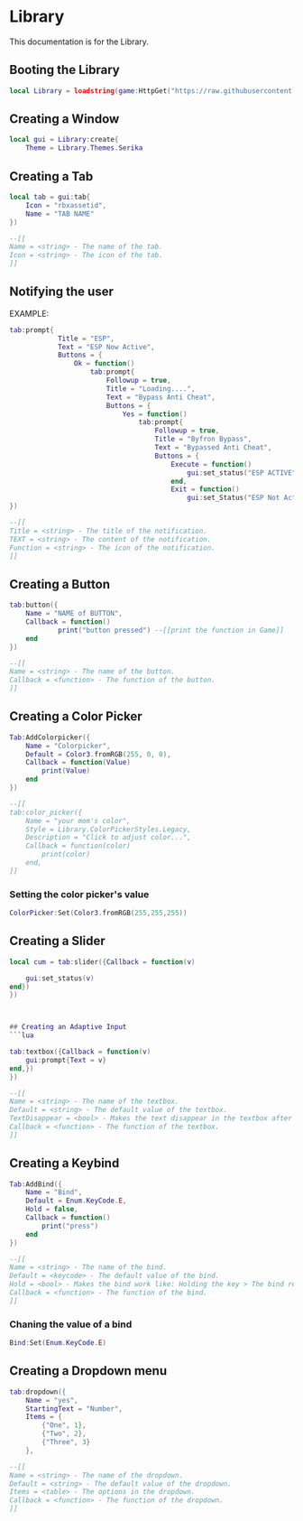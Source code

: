 #  Library
This documentation is for the Library.

## Booting the Library
```lua
local Library = loadstring(game:HttpGet("https://raw.githubusercontent.com/BLACKOUUT575/OS-Roblox-/main/Source"))()

```



## Creating a Window
```lua
local gui = Library:create{
    Theme = Library.Themes.Serika

```



## Creating a Tab
```lua
local tab = gui:tab{
    Icon = "rbxassetid",
    Name = "TAB NAME"
})

--[[
Name = <string> - The name of the tab.
Icon = <string> - The icon of the tab.
]]
```

## Notifying the user
EXAMPLE:
```lua
tab:prompt{
            Title = "ESP",
            Text = "ESP Now Active",
            Buttons = {
                Ok = function()
                    tab:prompt{
                        Followup = true,
                        Title = "Loading....",
                        Text = "Bypass Anti Cheat",
                        Buttons = {
                            Yes = function()
                                tab:prompt{
                                    Followup = true,
                                    Title = "Byfron Bypass",
                                    Text = "Bypassed Anti Cheat",
                                    Buttons = {
                                        Execute = function()
                                            gui:set_status("ESP ACTIVE")
                                        end,
                                        Exit = function()
                                            gui:set_Status("ESP Not Active")
})

--[[
Title = <string> - The title of the notification.
TEXT = <string> - The content of the notification.
Function = <string> - The icon of the notification.
]]
```



## Creating a Button
```lua
tab:button({
    Name = "NAME of BUTTON",
    Callback = function()
      		print("button pressed") --[[print the function in Game]]
  	end    
})

--[[
Name = <string> - The name of the button.
Callback = <function> - The function of the button.
]]
```




## Creating a Color Picker
```lua
Tab:AddColorpicker({
	Name = "Colorpicker",
	Default = Color3.fromRGB(255, 0, 0),
	Callback = function(Value)
		print(Value)
	end	  
})

--[[
tab:color_picker({
    Name = "your mom's color",
    Style = Library.ColorPickerStyles.Legacy,
    Description = "Click to adjust color...",
    Callback = function(color)
        print(color)
    end,
]]
```

### Setting the color picker's value
```lua
ColorPicker:Set(Color3.fromRGB(255,255,255))
```


## Creating a Slider
```lua
local cum = tab:slider({Callback = function(v)

    gui:set_status(v)
end})
})



## Creating an Adaptive Input
```lua

tab:textbox({Callback = function(v)
    gui:prompt{Text = v}
end,})
})

--[[
Name = <string> - The name of the textbox.
Default = <string> - The default value of the textbox.
TextDisappear = <bool> - Makes the text disappear in the textbox after losing focus.
Callback = <function> - The function of the textbox.
]]
```


## Creating a Keybind
```lua
Tab:AddBind({
	Name = "Bind",
	Default = Enum.KeyCode.E,
	Hold = false,
	Callback = function()
		print("press")
	end    
})

--[[
Name = <string> - The name of the bind.
Default = <keycode> - The default value of the bind.
Hold = <bool> - Makes the bind work like: Holding the key > The bind returns true, Not holding the key > Bind returns false.
Callback = <function> - The function of the bind.
]]
```

### Chaning the value of a bind
```lua
Bind:Set(Enum.KeyCode.E)
```


## Creating a Dropdown menu
```lua
tab:dropdown({
    Name = "yes",
    StartingText = "Number",
    Items = {
        {"One", 1},
        {"Two", 2},
        {"Three", 3}
    },

--[[
Name = <string> - The name of the dropdown.
Default = <string> - The default value of the dropdown.
Items = <table> - The options in the dropdown.
Callback = <function> - The function of the dropdown.
]]
```
